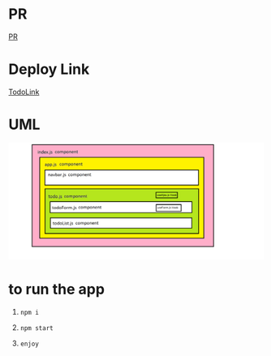 # PR

[PR](https://github.com/mohammed-khamees/todo/pull/9)

# Deploy Link

[TodoLink](https://todo-khamees.netlify.app/)

# UML

![UML](./uml.jpg)

# to run the app

1. `npm i`

2. `npm start`

3. `enjoy`
